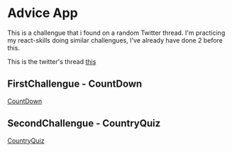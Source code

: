 # Advice App

This is a challengue that i found on a random Twitter thread.
I'm practicing my react-skills doing similar challengues, I've already have done 2 before this.

This is the twitter's thread [this](https://twitter.com/alexcamachogz/status/1526656268235968512)

## FirstChallengue - CountDown

[CountDown](https://euphonious-pastelito-4ed23b.netlify.app)

## SecondChallengue - CountryQuiz

[CountryQuiz](https://hilarious-cajeta-d4dc53.netlify.app/)
